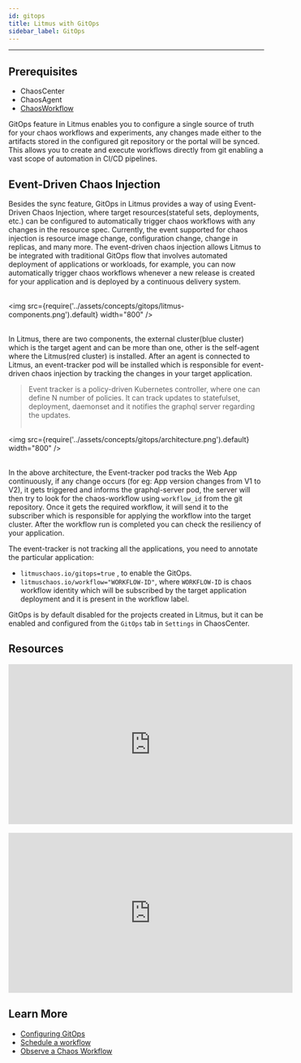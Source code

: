 ```yaml
---
id: gitops
title: Litmus with GitOps
sidebar_label: GitOps
---
```


---

## Prerequisites

- ChaosCenter
- ChaosAgent
- [ChaosWorkflow](chaos-workflow)

GitOps feature in Litmus enables you to configure a single source of truth for your chaos workflows and experiments, any changes made either to the artifacts stored in the configured git repository or the portal will be synced. This allows you to create and execute workflows directly from git enabling a vast scope of automation in CI/CD pipelines.

## Event-Driven Chaos Injection

Besides the sync feature, GitOps in Litmus provides a way of using Event-Driven Chaos Injection, where target resources(stateful sets, deployments, etc.) can be configured to automatically trigger chaos workflows with any changes in the resource spec. Currently, the event supported for chaos injection is resource image change, configuration change, change in replicas, and many more.
The event-driven chaos injection allows Litmus to be integrated with traditional GitOps flow that involves automated deployment of applications or workloads, for example, you can now automatically trigger chaos workflows whenever a new release is created for your application and is deployed by a continuous delivery system.<br/><br/>

<img src={require('../assets/concepts/gitops/litmus-components.png').default} width="800"  /><br/><br/>

In Litmus, there are two components, the external cluster(blue cluster) which is the target agent and can be more than one, other is the self-agent where the Litmus(red cluster) is installed. After an agent is connected to Litmus, an event-tracker pod will be installed which is responsible for event-driven chaos injection by tracking the changes in your target application.

> Event tracker is a policy-driven Kubernetes controller, where one can define N number of policies. It can track updates to statefulset, deployment, daemonset and it notifies the graphql server regarding the updates.<br/><br/>

<img src={require('../assets/concepts/gitops/architecture.png').default} width="800"  /><br/><br/>

In the above architecture, the Event-tracker pod tracks the Web App continuously, if any change occurs (for eg: App version changes from V1 to V2), it gets triggered and informs the graphql-server pod, the server will then try to look for the chaos-workflow using `workflow_id` from the git repository. Once it gets the required workflow, it will send it to the subscriber which is responsible for applying the workflow into the target cluster. After the workflow run is completed you can check the resiliency of your application.

The event-tracker is not tracking all the applications, you need to annotate the particular application: 
- `litmuschaos.io/gitops=true` , to enable the GitOps.
- `litmuschaos.io/workflow="WORKFLOW-ID"`, where `WORKFLOW-ID` is chaos workflow identity which will be subscribed by the target application deployment and it is present in the workflow label.


GitOps is by default disabled for the projects created in Litmus, but it can be enabled and configured from the `GitOps` tab in `Settings` in ChaosCenter. 

## Resources

<iframe width="560" height="315" src="https://www.youtube.com/embed/7cF3rwcZMcA" title="YouTube video player" frameborder="0" allow="accelerometer; autoplay; clipboard-write; encrypted-media; gyroscope; picture-in-picture" allowfullscreen></iframe>
<br/><br/>
<iframe width="560" height="315" src="https://www.youtube.com/embed/uIVrNH2_nVI" title="YouTube video player" frameborder="0" allow="accelerometer; autoplay; clipboard-write; encrypted-media; gyroscope; picture-in-picture" allowfullscreen></iframe>

## Learn More

- [Configuring GitOps](../user-guides/gitops-configuration)
- [Schedule a workflow](../user-guides/schedule-workflow)
- [Observe a Chaos Workflow](../user-guides/observe-workflow)
